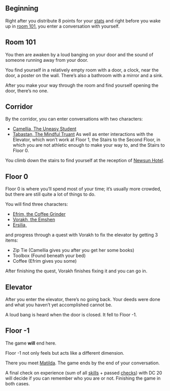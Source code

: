## Beginning
Right after you distribute 8 points for your [stats](Skills.md) and right before you wake up in [room 101](newsun_hotel.md), you enter a conversation with yourself.

## Room 101
You then are awaken by a loud banging on your door and the sound of someone running away from your door.

You find yourself in a relatively empty room with a door, a clock, near the door, a poster on the wall. There’s also a bathroom with a mirror and a sink.

After you make your way through the room and find yourself opening the door, there’s no one.

## Corridor
By the corridor, you can enter conversations with two characters: 
- [Camellia, The Uneasy Student](npc_camellia.md)
- [Tabastan, The Mindful Truant](npc_tabastan.md)
As well as enter interactions with the Elevator, which won’t work at Floor 1, the Stairs to the Second Floor, in which you are not athletic enough to make your way to, and the Stairs to Floor 0.

You climb down the stairs to find yourself at the reception of [Newsun Hotel](newsun_hotel.md).

## Floor 0
Floor 0 is where you’ll spend most of your time; it’s usually more crowded, but there are still quite a lot of things to do.

You will find three characters:
- [Efrim, the Coffee Grinder](npc_efrim.md)
- [Vorakh, the Emshen](npc_vorakh.md)
- [Ersilia, ](npc_ersilia.md)

and progress through a quest with Vorakh to fix the elevator by getting 3 items:
- Zip Tie (Camellia gives you after you get her some books)
- Toolbox (Found beneath your bed)
- Coffee (Efrim gives you some)

After finishing the quest, Vorakh finishes fixing it and you can go in.

## Elevator
After you enter the elevator, there’s no going back. Your deeds were done and what you haven’t yet accomplished cannot be.

A loud bang is heard when the door is closed. It fell to Floor -1.

## Floor -1

The game **will** end here.

Floor -1 not only feels but acts like a different dimension.

There you meet [Matilda](Matilda.md). The game ends by the end of your conversation.

A final check on experience (sum of all [skills](Skills.md) + passed [checks](Checks.md)) with DC 20 will decide if you can remember who you are or not. Finishing the game in both cases.
